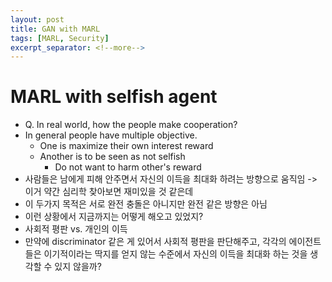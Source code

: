 ```yaml
---
layout: post
title: GAN with MARL
tags: [MARL, Security]
excerpt_separator: <!--more-->
---
```


# MARL with selfish agent


- Q. In real world, how the people make cooperation?
- In general people have multiple objective.
	- One is maximize their own interest reward
	- Another is to be seen as not selfish
		- Do not want to harm other's reward
- 사람들은 남에게 피해 안주면서 자신의 이득을 최대화 하려는 방향으로 움직임 -> 이거 약간 심리학 찾아보면 재미있을 것 같은데
- 이 두가지 목적은 서로 완전 충돌은 아니지만 완전 같은 방향은 아님
- 이런 상황에서 지금까지는 어떻게 해오고 있었지?
- 사회적 평판 vs. 개인의 이득
- 만약에 discriminator 같은 게 있어서 사회적 평판을 판단해주고, 각각의 에이전트들은 이기적이라는 딱지를 얻지 않는 수준에서 자신의 이득을 최대화 하는 것을 생각할 수 있지 않을까?

